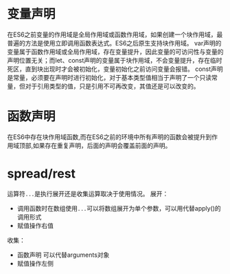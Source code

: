 # 变量声明
在ES6之前变量的作用域是全局作用域或函数作用域，如果创建一个块作用域，最普遍的方法是使用立即调用函数表达式。ES6之后原生支持块作用域。
var声明的变量属于函数作用域或全局作用域，存在变量提升，因此变量的可访问性与变量的声明位置无关；而let、const声明的变量属于块作用域，不会变量提升，存在临时死区，直到块出现时才会被初始化，变量初始化之前访问变量会报错。
const声明是常量，必须要在声明时进行初始化，对于基本类型值相当于声明了一个只读常量，但对于引用类型的值，只是引用不可再改变，其值还是可以改变的。

# 函数声明
在ES6中存在块作用域函数,而在ES6之前的环境中所有声明的函数会被提升到作用域顶部,如果存在重复声明，后面的声明会覆盖前面的声明。

# spread/rest
运算符`...`是执行展开还是收集运算取决于使用情况。
展开：
+ 调用函数时在数组使用`...`可以将数组展开为单个参数，可以用代替apply()的调用形式
+ 赋值操作右值

收集：
+ 函数声明 可以代替arguments对象
+ 赋值操作左侧